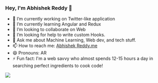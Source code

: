 ### Hey, I'm Abhishek Reddy 👋



- 🔭 I’m currently working on Twitter-like application
- 🌱 I’m currently learning Angular and Redux
- 👯 I’m looking to collaborate on Web
- 🤔 I’m looking for help to write custom Hooks.
- 💬 Ask me about Machine Learning, Web dev, and tech stuff.
- 📫 How to reach me: [Abhishek Reddy.me](https://abhishekreddy.me)
- 😄 Pronouns: AR
- ⚡ Fun fact: I'm a web savvy who almost spends 12-15 hours a day in searching perfect ingredients to cook code!

<img src="https://github-readme-stats.vercel.app/api?username=abhishek-07&&show_icons=true&title_color=ffffff&icon_color=bb2acf&text_color=daf7dc&bg_color=151515">

